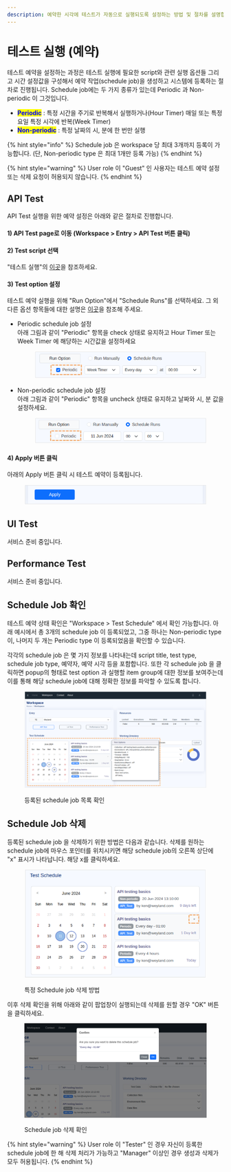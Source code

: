 ```yaml
---
description: 예약한 시각에 테스트가 자동으로 실행되도록 설정하는 방법 및 절차를 설명합니다.
---
```


# 테스트 실행 (예약)

테스트 예약을 설정하는 과정은 테스트 실행에 필요한 script와 관련 실행 옵션들 그리고 시간 설정값을 구성해서 예약 작업(schedule job)을 생성하고 시스템에 등록하는 절차로 진행됩니다. Schedule job에는 두 가지 종류가 있는데 Periodic 과 Non-periodic 이 그것입니다.

* <mark style="color:blue;">**Periodic**</mark> : 특정 시간을 주기로 반복해서 실행하거나(Hour Timer) 매일 또는 특정 요일 특정 시각에 반복(Week Timer)
* <mark style="color:blue;">**Non-periodic**</mark> : 특정 날짜의 시, 분에 한 번만 실행

{% hint style="info" %}
Schedule job 은 workspace 당 최대 3개까지 등록이 가능합니다. (단, Non-periodic type 은 최대 1개만 등록 가능)
{% endhint %}

{% hint style="warning" %}
User role 이 "Guest" 인 사용자는 테스트 예약 설정 또는 삭제 요청이 허용되지 않습니다.
{% endhint %}

## API Test

API Test 실행을 위한 예약 설정은 아래와 같은 절차로 진행합니다.

#### 1) API Test page로 이동 (Workspace > Entry > API Test 버튼 클릭)

#### 2) Test script 선택

"테스트 실행"의 [이곳](undefined-3.md#id-2-test-script)을 참조하세요.

#### 3) Test option 설정

테스트 예약 실행을 위해 "Run Option"에서 "Schedule Runs"를 선택하세요. 그 외 다른 옵션 항목들에 대한 설명은 [이곳](undefined-3.md#id-3-test-option)을 참조해 주세요.

*   Periodic schedule job 설정\
    &#x20; 아래 그림과 같이 "Periodic" 항목을 check 상태로 유지하고 Hour Timer 또는 Week Timer 에 해당하는 시간값을 설정하세요\
    &#x20;&#x20;

    <div align="left">

    <figure><img src="../.gitbook/assets/image (40).png" alt=""><figcaption></figcaption></figure>

    </div>
*   Non-periodic schedule job 설정\
    &#x20;  아래 그림과 같이 "Periodic" 항목을 uncheck 상태로 유지하고 날짜와 시, 분 값을 설정하세요.\
    &#x20;&#x20;

    <div align="left">

    <figure><img src="../.gitbook/assets/image (42).png" alt=""><figcaption></figcaption></figure>

    </div>

#### 4) Apply 버튼 클릭

아래의 Apply 버튼 클릭 시 테스트 예약이 등록됩니다.

<div align="left">

<figure><img src="../.gitbook/assets/image (45).png" alt=""><figcaption></figcaption></figure>

</div>



## UI Test

서비스 준비 중입니다.



## Performance Test

서비스 준비 중입니다.



## Schedule Job 확인

테스트 예약 상태 확인은 "Workspace > Test Schedule" 에서 확인 가능합니다. 아래 예시에서 총 3개의 schedule job 이 등록되었고, 그중 하나는 Non-periodic type 이, 나머지 두 개는 Periodic type 이 등록되었음을 확인할 수 있습니다.

각각의 schedule job 은 몇 가지 정보를 나타내는데 script title, test type, schedule job type, 예약자, 예약 시각 등을 포함합니다. 또한 각 schedule job 을 클릭하면 popup의 형태로 test option 과 실행할 item group에 대한 정보를 보여주는데 이를 통해 해당 schedule job에 대해 정확한 정보를 파악할 수 있도록 합니다.

<figure><img src="../.gitbook/assets/image (21).png" alt=""><figcaption><p>등록된 schedule job 목록 확인</p></figcaption></figure>

## Schedule Job 삭제

등록된 schedule job 을 삭제하기 위한 방법은 다음과 같습니다. 삭제를 원하는 schedule job에 마우스 포인터를 위치시키면 해당 schedule job의 오른쪽 상단에 "x" 표시가 나타납니다. 해당 x를 클릭하세요.

<div align="left">

<figure><img src="../.gitbook/assets/image (1) (1) (1) (1) (1) (1) (2) (1) (1).png" alt=""><figcaption><p>특정 Schedule job 삭제 방법</p></figcaption></figure>

</div>

이후 삭제 확인을 위해 아래와 같이 팝업창이 실행되는데 삭제를 원할 경우 "OK" 버튼을 클릭하세요.

<figure><img src="../.gitbook/assets/image (2) (1) (1) (1) (1) (1) (2) (1) (1).png" alt=""><figcaption><p>Schedule job 삭제 확인</p></figcaption></figure>

{% hint style="warning" %}
User role 이 "Tester" 인 경우 자신이 등록한 schedule job에 한 해 삭제 처리가 가능하고 "Manager" 이상인 경우 생성과 삭제가 모두 허용됩니다.
{% endhint %}

